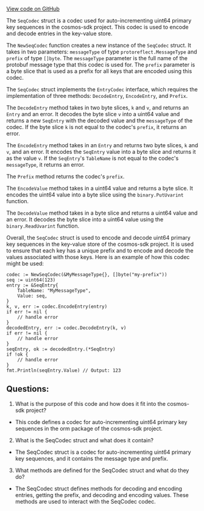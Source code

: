 [View code on GitHub](https://github.com/cosmos/cosmos-sdk/blob/main/orm/encoding/ormkv/seq.go)

The `SeqCodec` struct is a codec used for auto-incrementing uint64 primary key sequences in the cosmos-sdk project. This codec is used to encode and decode entries in the key-value store. 

The `NewSeqCodec` function creates a new instance of the `SeqCodec` struct. It takes in two parameters: `messageType` of type `protoreflect.MessageType` and `prefix` of type `[]byte`. The `messageType` parameter is the full name of the protobuf message type that this codec is used for. The `prefix` parameter is a byte slice that is used as a prefix for all keys that are encoded using this codec.

The `SeqCodec` struct implements the `EntryCodec` interface, which requires the implementation of three methods: `DecodeEntry`, `EncodeEntry`, and `Prefix`.

The `DecodeEntry` method takes in two byte slices, `k` and `v`, and returns an `Entry` and an error. It decodes the byte slice `v` into a uint64 value and returns a new `SeqEntry` with the decoded value and the `messageType` of the codec. If the byte slice `k` is not equal to the codec's `prefix`, it returns an error.

The `EncodeEntry` method takes in an `Entry` and returns two byte slices, `k` and `v`, and an error. It encodes the `SeqEntry` value into a byte slice and returns it as the value `v`. If the `SeqEntry`'s `TableName` is not equal to the codec's `messageType`, it returns an error.

The `Prefix` method returns the codec's `prefix`.

The `EncodeValue` method takes in a uint64 value and returns a byte slice. It encodes the uint64 value into a byte slice using the `binary.PutUvarint` function.

The `DecodeValue` method takes in a byte slice and returns a uint64 value and an error. It decodes the byte slice into a uint64 value using the `binary.ReadUvarint` function.

Overall, the `SeqCodec` struct is used to encode and decode uint64 primary key sequences in the key-value store of the cosmos-sdk project. It is used to ensure that each key has a unique prefix and to encode and decode the values associated with those keys. Here is an example of how this codec might be used:

```
codec := NewSeqCodec(&MyMessageType{}, []byte("my-prefix"))
seq := uint64(123)
entry := &SeqEntry{
    TableName: "MyMessageType",
    Value: seq,
}
k, v, err := codec.EncodeEntry(entry)
if err != nil {
    // handle error
}
decodedEntry, err := codec.DecodeEntry(k, v)
if err != nil {
    // handle error
}
seqEntry, ok := decodedEntry.(*SeqEntry)
if !ok {
    // handle error
}
fmt.Println(seqEntry.Value) // Output: 123
```
## Questions: 
 1. What is the purpose of this code and how does it fit into the cosmos-sdk project?
- This code defines a codec for auto-incrementing uint64 primary key sequences in the orm package of the cosmos-sdk project.

2. What is the SeqCodec struct and what does it contain?
- The SeqCodec struct is a codec for auto-incrementing uint64 primary key sequences, and it contains the message type and prefix.

3. What methods are defined for the SeqCodec struct and what do they do?
- The SeqCodec struct defines methods for decoding and encoding entries, getting the prefix, and decoding and encoding values. These methods are used to interact with the SeqCodec codec.